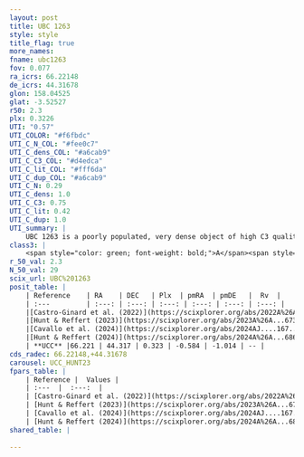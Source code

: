 ```yaml
---
layout: post
title: UBC 1263
style: style
title_flag: true
more_names: 
fname: ubc1263
fov: 0.077
ra_icrs: 66.22148
de_icrs: 44.31678
glon: 158.04525
glat: -3.52527
r50: 2.3
plx: 0.3226
UTI: "0.57"
UTI_COLOR: "#f6fbdc"
UTI_C_N_COL: "#fee0c7"
UTI_C_dens_COL: "#a6cab9"
UTI_C_C3_COL: "#d4edca"
UTI_C_lit_COL: "#fff6da"
UTI_C_dup_COL: "#a6cab9"
UTI_C_N: 0.29
UTI_C_dens: 1.0
UTI_C_C3: 0.75
UTI_C_lit: 0.42
UTI_C_dup: 1.0
UTI_summary: |
    UBC 1263 is a poorly populated, very dense object of high C3 quality. It was recently reported in the literature.
class3: |
    <span style="color: green; font-weight: bold;">A</span><span style="color: #FFC300; font-weight: bold;">B</span>
r_50_val: 2.3
N_50_val: 29
scix_url: UBC%201263
posit_table: |
    | Reference    | RA    | DEC   | Plx  | pmRA  | pmDE   |  Rv  |
    | :---         | :---: | :---: | :---: | :---: | :---: | :---: |
    |[Castro-Ginard et al. (2022)](https://scixplorer.org/abs/2022A%26A...661A.118C) | 66.21 | 44.33 | 0.32 | -0.59 | -1.0 | -- |
    |[Hunt & Reffert (2023)](https://scixplorer.org/abs/2023A%26A...673A.114H) | 66.223 | 44.309 | 0.305 | -0.538 | -0.992 | -- |
    |[Cavallo et al. (2024)](https://scixplorer.org/abs/2024AJ....167...12C) | 66.236 | 44.32 | 0.312 | -- | -- | -- |
    |[Hunt & Reffert (2024)](https://scixplorer.org/abs/2024A%26A...686A..42H) | 66.223 | 44.309 | 0.305 | -0.538 | -0.992 | -- |
    | **UCC** |66.221 | 44.317 | 0.323 | -0.584 | -1.014 | -- | 
cds_radec: 66.22148,+44.31678
carousel: UCC_HUNT23
fpars_table: |
    | Reference |  Values |
    | :---  |  :---:  |
    | [Castro-Ginard et al. (2022)](https://scixplorer.org/abs/2022A%26A...661A.118C) | `AV=1.478, Dist=3521, logAge=7.917` |
    | [Hunt & Reffert (2023)](https://scixplorer.org/abs/2023A%26A...673A.114H) | `AV50=2.163, diffAV50=2.358, MOD50=12.275, logAge50=7.837` |
    | [Cavallo et al. (2024)](https://scixplorer.org/abs/2024AJ....167...12C) | `AV50=2.33, dMod50=12.76, logAge50=7.39, [Fe/H]50=0.21` |
    | [Hunt & Reffert (2024)](https://scixplorer.org/abs/2024A%26A...686A..42H) | `MassJ=382.580` |
shared_table: |
    
---
```

